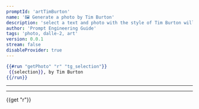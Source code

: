 ```yaml
---
promptId: 'artTimBurton'
name: '🖼️ Generate a photo by Tim Burton'
description: 'select a text and photo with the style of Tim Burton will be generated using Dalle-2'
author: 'Prompt Engineering Guide'
tags: 'photo, dalle-2, art'
version: 0.0.1
stream: false
disableProvider: true
---
```

```handlebars
{{#run "getPhoto" "r" "tg_selection"}}
 {{selection}}, by Tim Burton
{{/run}}
```
***
***
{{get "r"}}